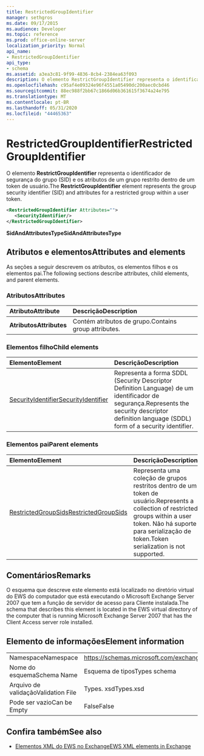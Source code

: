 ```yaml
---
title: RestrictedGroupIdentifier
manager: sethgros
ms.date: 09/17/2015
ms.audience: Developer
ms.topic: reference
ms.prod: office-online-server
localization_priority: Normal
api_name:
- RestrictedGroupIdentifier
api_type:
- schema
ms.assetid: a3ea3c81-9f99-4836-8cb4-2384ea63f093
description: O elemento RestrictGroupIdentifier representa o identificador de segurança do grupo (SID) e os atributos de um grupo restrito dentro de um token de usuário.
ms.openlocfilehash: c95af4e09324e96f4551a05490dc200aec0cbd46
ms.sourcegitcommit: 88ec988f2bb67c1866d06b361615f3674a24e795
ms.translationtype: MT
ms.contentlocale: pt-BR
ms.lasthandoff: 05/31/2020
ms.locfileid: "44465363"
---
```

# <a name="restrictedgroupidentifier"></a><span data-ttu-id="9ffd8-103">RestrictedGroupIdentifier</span><span class="sxs-lookup"><span data-stu-id="9ffd8-103">RestrictedGroupIdentifier</span></span>

<span data-ttu-id="9ffd8-104">O elemento **RestrictGroupIdentifier** representa o identificador de segurança do grupo (SID) e os atributos de um grupo restrito dentro de um token de usuário.</span><span class="sxs-lookup"><span data-stu-id="9ffd8-104">The **RestrictGroupIdentifier** element represents the group security identifier (SID) and attributes for a restricted group within a user token.</span></span> 
  
```xml
<RestrictedGroupIdentifier Attributes="">
   <SecurityIdentifier/>
</RestrictedGroupIdentifier>
```

 <span data-ttu-id="9ffd8-105">**SidAndAttributesType**</span><span class="sxs-lookup"><span data-stu-id="9ffd8-105">**SidAndAttributesType**</span></span>
## <a name="attributes-and-elements"></a><span data-ttu-id="9ffd8-106">Atributos e elementos</span><span class="sxs-lookup"><span data-stu-id="9ffd8-106">Attributes and elements</span></span>

<span data-ttu-id="9ffd8-107">As seções a seguir descrevem os atributos, os elementos filhos e os elementos pai.</span><span class="sxs-lookup"><span data-stu-id="9ffd8-107">The following sections describe attributes, child elements, and parent elements.</span></span>
  
### <a name="attributes"></a><span data-ttu-id="9ffd8-108">Atributos</span><span class="sxs-lookup"><span data-stu-id="9ffd8-108">Attributes</span></span>

|<span data-ttu-id="9ffd8-109">**Atributo**</span><span class="sxs-lookup"><span data-stu-id="9ffd8-109">**Attribute**</span></span>|<span data-ttu-id="9ffd8-110">**Descrição**</span><span class="sxs-lookup"><span data-stu-id="9ffd8-110">**Description**</span></span>|
|:-----|:-----|
|<span data-ttu-id="9ffd8-111">**Atributos**</span><span class="sxs-lookup"><span data-stu-id="9ffd8-111">**Attributes**</span></span> <br/> |<span data-ttu-id="9ffd8-112">Contém atributos de grupo.</span><span class="sxs-lookup"><span data-stu-id="9ffd8-112">Contains group attributes.</span></span>  <br/> |
   
### <a name="child-elements"></a><span data-ttu-id="9ffd8-113">Elementos filho</span><span class="sxs-lookup"><span data-stu-id="9ffd8-113">Child elements</span></span>

|<span data-ttu-id="9ffd8-114">**Elemento**</span><span class="sxs-lookup"><span data-stu-id="9ffd8-114">**Element**</span></span>|<span data-ttu-id="9ffd8-115">**Descrição**</span><span class="sxs-lookup"><span data-stu-id="9ffd8-115">**Description**</span></span>|
|:-----|:-----|
|[<span data-ttu-id="9ffd8-116">SecurityIdentifier</span><span class="sxs-lookup"><span data-stu-id="9ffd8-116">SecurityIdentifier</span></span>](securityidentifier.md) <br/> |<span data-ttu-id="9ffd8-117">Representa a forma SDDL (Security Descriptor Definition Language) de um identificador de segurança.</span><span class="sxs-lookup"><span data-stu-id="9ffd8-117">Represents the security descriptor definition language (SDDL) form of a security identifier.</span></span>  <br/> |
   
### <a name="parent-elements"></a><span data-ttu-id="9ffd8-118">Elementos pai</span><span class="sxs-lookup"><span data-stu-id="9ffd8-118">Parent elements</span></span>

|<span data-ttu-id="9ffd8-119">**Elemento**</span><span class="sxs-lookup"><span data-stu-id="9ffd8-119">**Element**</span></span>|<span data-ttu-id="9ffd8-120">**Descrição**</span><span class="sxs-lookup"><span data-stu-id="9ffd8-120">**Description**</span></span>|
|:-----|:-----|
|[<span data-ttu-id="9ffd8-121">RestrictedGroupSids</span><span class="sxs-lookup"><span data-stu-id="9ffd8-121">RestrictedGroupSids</span></span>](restrictedgroupsids.md) <br/> |<span data-ttu-id="9ffd8-122">Representa uma coleção de grupos restritos dentro de um token de usuário.</span><span class="sxs-lookup"><span data-stu-id="9ffd8-122">Represents a collection of restricted groups within a user token.</span></span> <span data-ttu-id="9ffd8-123">Não há suporte para serialização de token.</span><span class="sxs-lookup"><span data-stu-id="9ffd8-123">Token serialization is not supported.</span></span>  <br/> |
   
## <a name="remarks"></a><span data-ttu-id="9ffd8-124">Comentários</span><span class="sxs-lookup"><span data-stu-id="9ffd8-124">Remarks</span></span>

<span data-ttu-id="9ffd8-125">O esquema que descreve este elemento está localizado no diretório virtual do EWS do computador que está executando o Microsoft Exchange Server 2007 que tem a função de servidor de acesso para Cliente instalada.</span><span class="sxs-lookup"><span data-stu-id="9ffd8-125">The schema that describes this element is located in the EWS virtual directory of the computer that is running Microsoft Exchange Server 2007 that has the Client Access server role installed.</span></span>
  
## <a name="element-information"></a><span data-ttu-id="9ffd8-126">Elemento de informações</span><span class="sxs-lookup"><span data-stu-id="9ffd8-126">Element information</span></span>

|||
|:-----|:-----|
|<span data-ttu-id="9ffd8-127">Namespace</span><span class="sxs-lookup"><span data-stu-id="9ffd8-127">Namespace</span></span>  <br/> |https://schemas.microsoft.com/exchange/services/2006/types  <br/> |
|<span data-ttu-id="9ffd8-128">Nome do esquema</span><span class="sxs-lookup"><span data-stu-id="9ffd8-128">Schema Name</span></span>  <br/> |<span data-ttu-id="9ffd8-129">Esquema de tipos</span><span class="sxs-lookup"><span data-stu-id="9ffd8-129">Types schema</span></span>  <br/> |
|<span data-ttu-id="9ffd8-130">Arquivo de validação</span><span class="sxs-lookup"><span data-stu-id="9ffd8-130">Validation File</span></span>  <br/> |<span data-ttu-id="9ffd8-131">Types. xsd</span><span class="sxs-lookup"><span data-stu-id="9ffd8-131">Types.xsd</span></span>  <br/> |
|<span data-ttu-id="9ffd8-132">Pode ser vazio</span><span class="sxs-lookup"><span data-stu-id="9ffd8-132">Can be Empty</span></span>  <br/> |<span data-ttu-id="9ffd8-133">False</span><span class="sxs-lookup"><span data-stu-id="9ffd8-133">False</span></span>  <br/> |
   
## <a name="see-also"></a><span data-ttu-id="9ffd8-134">Confira também</span><span class="sxs-lookup"><span data-stu-id="9ffd8-134">See also</span></span>



- [<span data-ttu-id="9ffd8-135">Elementos XML do EWS no Exchange</span><span class="sxs-lookup"><span data-stu-id="9ffd8-135">EWS XML elements in Exchange</span></span>](ews-xml-elements-in-exchange.md)

